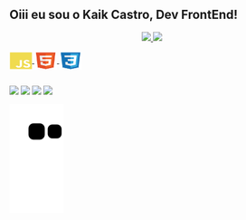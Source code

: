 ## Oiii eu sou o Kaik Castro, Dev FrontEnd!
<div align="center">
  <a href="https://github.com/Castro71">
  <img height="180em" src="https://github-readme-stats.vercel.app/api?username=castro71&show_icons=true&theme=github_dark&include_all_commits=true&count_private=true"/>
  <img height="180em" src="https://github-readme-stats.vercel.app/api/top-langs/?username=castro71&layout=compact&langs_count=7&theme=github_dark"/>
</div>
  <div style="display: inline_block"><br>
  <img align="center" alt="Rafa-Js" height="30" width="40" src="https://raw.githubusercontent.com/devicons/devicon/master/icons/javascript/javascript-plain.svg">
  <img align="center" alt="Castro-HTML" height="30" width="40" src="https://raw.githubusercontent.com/devicons/devicon/master/icons/html5/html5-original.svg">
  <img align="center" alt="Castro-CSS" height="30" width="40" src="https://raw.githubusercontent.com/devicons/devicon/master/icons/css3/css3-original.svg">
</div>
  
##
  
<div>
 <a href:"https://twitter.com/kaikcastroo" target:"_blank"><img src="https://img.shields.io/badge/Twitter-1DA1F2?style=for-the-badge&logo=twitter&logoColor=white"></a>
 <a href:"https://www.instagram.com/castroo_gb/" target:"_blank"><img src="https://img.shields.io/badge/Instagram-E4405F?style=for-the-badge&logo=instagram&logoColor=white"></a>
<a href:"https://contacts.google.com/person/c4665627028276101870?hl=pt_BR"><img src="https://img.shields.io/badge/Gmail-D14836?style=for-the-badge&logo=gmail&logoColor=white"></a>
<a href:""><img src="https://img.shields.io/badge/LinkedIn-0077B5?style=for-the-badge&logo=linkedin&logoColor=white"</img></a>
  
  ![Snake animation](https://github.com/rafaballerini/rafaballerini/blob/output/github-contribution-grid-snake.svg)
  
  </div>
